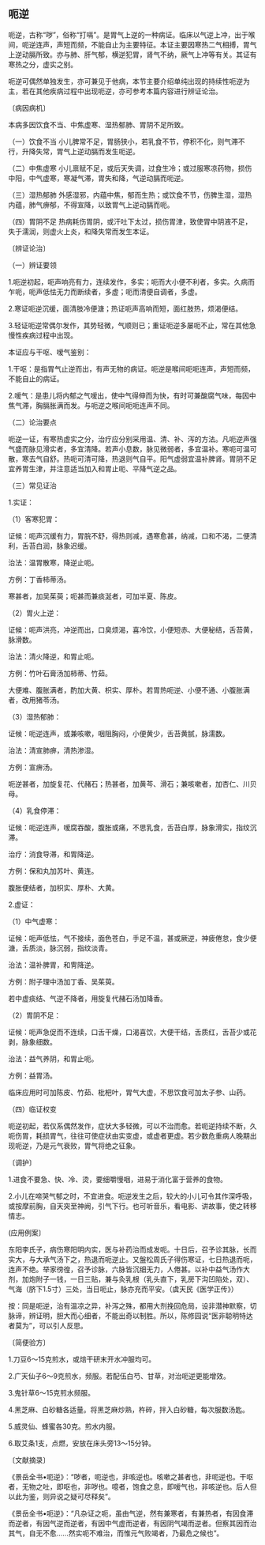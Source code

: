 ## 呃逆

呃逆，古称“哕”，俗称“打嗝”。是胃气上逆的一种病证。临床以气逆上冲，出于喉间，呃逆连声，声短而频，不能自止为主要特征。本证主要因寒热二气相搏，胃气上逆动膈所致。亦与肺、肝气郁，横逆犯胃，肾气不纳，厥气上冲等有关。其证有寒热之分，虚实之别。

呃逆可偶然单独发生，亦可兼见于他病，本节主要介绍单纯出现的持续性呃逆为主，若在其他疾病过程中出现呃逆，亦可参考本篇内容进行辨证论治。

〔病因病机〕

本病多因饮食不当、中焦虚寒、湿热郁肺、胃阴不足所致。

（一）饮食不当 小儿脾常不足，胃肠狭小，若乳食不节，停积不化，则气滞不行，升降失常，胃气上逆动膈而发生呃逆。

（二）中焦虚寒 小儿禀赋不足，或后天失调，过食生冷；或过服寒凉药物，损伤中阳，中气虚寒，寒凝气滞，胃失和降，气逆动膈而呃逆。

（三）湿热郁肺 外感湿邪，内蕴中焦，郁而生热；或饮食不节，伤脾生湿，湿热内蕴，肺气痹郁，不得宣降，以致胃气上逆动膈而呃。

（四）胃阴不足 热病耗伤胃阴，或汗吐下太过，损伤胃津，致使胃中阴液不足，失于濡润，则虚火上炎，和降失常而发生本证。

〔辨证论治〕

（一）辨证要领

1.呃逆初起，呃声响亮有力，连续发作，多实；呃而大小便不利者，多实。久病而乍呃，呃声低怯无力而断续者，多虚；呃而清便自调者，多虚。

2.寒证呃逆沉缓，面清肢冷便溏；热证呃声高响而短，面红肢热，烦渴便结。

3.轻证呃逆常偶尔发作，其势轻微，气顺则已；重证呃逆多屡呃不止，常在其他急慢性疾病过程中出现。

本证应与干呕、嗳气鉴别：

1.干呕：是指胃气止逆而出，有声无物的病证。呃逆是喉间呃呃连声，声短而频，不能自止的病证。

2.嗳气：是患儿将内郁之气嗳出，使中气得伸而为快，有时可兼酸腐气味，每因中焦气滞，胸膈胀满而发。与呃逆之喉间呃呃连声不同。

（二）论治要点

呃逆一证，有寒热虚实之分，治疗应分别采用温、清、补、泻的方法。凡呃逆声强气盛而脉见滑实者，多宜清降。若声小息数，脉见微弱者，多宜温补。寒呃可温可散，寒去气自舒。热呃可清可降，热退则气自平。阳气虚弱宜温补脾肾。胃阴不足宜养胃生津，并注意适当加入和胃止呃、平降气逆之品。

（三）常见证治

1.实证：

（1）客寒犯胃：

证候：呃声沉缓有力，胃脘不舒，得热则减，遇寒愈甚，纳减，口和不渴，二便清利，舌苔白润，脉象迟缓。

治法：温胃散寒，降逆止呃。

方例：丁香柿蒂汤。

寒甚者，加吴茱萸；呃甚而兼痰涎者，可加半夏、陈皮。

（2）胃火上逆：

证候：呃声洪亮，冲逆而出，口臭烦渴，喜冷饮，小便短赤、大便秘结，舌苔黄，脉滑数。

治法：清火降逆，和胃止呃。

方例：竹叶石膏汤加柿蒂、竹茹。

大便难、腹胀满者，酌加大黄、枳实、厚朴。若胃热呃逆、小便不通、小腹胀满者，改用猪苓汤。

（3）湿热郁肺：

证候：呃逆连声，或兼咳嗽，咽阻胸闷，小便黄少，舌苔黄腻，脉濡数。

治法：清宣肺痹，清热渗湿。

方例：宣痹汤。

呃逆甚者，加旋复花、代赭石；热甚者，加黄芩、滑石；兼咳嗽者，加杏仁、川贝母。

（4）乳食停滞：

证候：呃逆连声，嗳腐吞酸，腹胀或痛，不思乳食，舌苔白厚，脉象滑实，指纹沉滞。

治疗：消食导滞，和胃降逆。

方例：保和丸加苏叶、黄连。

腹胀便结者，加枳实、厚朴、大黄。

2.虚证：

（1）中气虚寒：

证候：呃声低怯，气不接续，面色苍白，手足不温，甚或厥逆，神疲倦怠，食少便溏，舌质淡，脉沉弱，指纹淡青。

治法：温补脾胃，和冑降逆。

方例：附子理中汤加丁香、吴茱萸。

若中虚痰结、气逆不降者，用旋复代赭石汤加降香。

（2）胃阴不足：

证候：呃声急促而不连续，口舌干燥，口渴喜饮，大便干结，舌质红，舌苔少或花剥，脉象细数。

治法：益气养阴，和胃止呃。

方例：益胃汤。

临床应用时可加陈皮、竹茹、枇杷叶，胃气大虚，不思饮食可加太子参、山药。

（四）临证权变

呃逆初起，若仅系偶然发作，症状大多轻微，可以不治而愈。若呃逆持续不断，久呃伤胃，耗损胃气，往往可使症状由实变虚，或虚者更虚。若少数危重病人晚期出现呃逆，乃是元气衰败，胃气将绝之征象。

〔调护〕

1.进食不要急、快、冷、烫，要细嚼慢咽，进易于消化富于营养的食物。

2.小儿在啼哭气郁之时，不宜进食。呃逆发生之后，较大的小儿可令其作深呼吸，或按摩前胸，自天突至神阙，引气下行。也可听音乐，看电影、讲故事，使之转移情志。

(应用例案〕

东阳李氏子，病伤寒阳明内实，医与补药治而成发呃。十日后，召予诊其脉，长而实大，与大承气汤下之，热退而呃逆止。又盤松周氏子得伤寒证，七日热退而呃，连声不绝。举家徬徨，召予诊脉，六脉皆沉细无力，人倦甚。以补中益气汤作大剂，加炮附子一钱，一日三贴，兼与灸乳根（乳头直下，乳房下沟凹陷处，双）、气海（脐下1.5寸）三处，当日呃止，脉亦充而平安。（虞天民《医学正传》）

按：同是呃逆，治有温凉之异，补泻之殊，都用大剂挽回危局，设非潜神默察，切脉谛，辨证明，胆大而心细者，不能出奇以制胜。所以，陈修园说“医非聪明特达者莫为”，可以引人反思。

〔简便验方〕

1.刀豆6〜15克煎水，或焙干研末开水冲服均可。

2.广天仙子6〜9克煎水，频服。若配伍白芍、甘草，对治呃逆更能增效。

3.鬼针草6〜15克煎水频服。

4.黑芝麻、白砂糖各适量。将黑芝麻炒熟，杵碎，拌入白砂糖，每次服数汤匙。

5.威灵仙、蜂蜜各30克。煎水内服。

6.取艾条1支，点燃，安放在床头旁13〜15分钟。

〔文献摘录〕

《景岳全书•呃逆》：“哕者，呃逆也，非咳逆也。咳嗽之甚者也，非呃逆也。干呕者，无物之吐，即呕也，非哕也。噫者，饱食之息，即嗳气也，非咳逆也。后人但以此为鉴，则异说之疑可尽释矣”。

《景岳全书•呃逆》：“凡杂证之呃，虽由气逆，然有兼寒者，有兼热者，有因食滞而逆者，有因气逆而逆者，有因中气虚而逆者，有因阴气竭而逆者。但察其因而治其气，自无不愈……然实呃不难治，而惟元气败竭者，乃最危之候也”。
